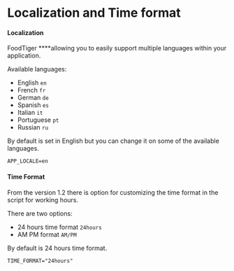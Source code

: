 # Localization and Time format

#### Localization

FoodTiger ****allowing you to easily support multiple languages within your application.  
  
Available languages:

* English `en`
* French `fr`
* German `de`
* Spanish `es`
* Italian `it`
* Portuguese `pt`
* Russian `ru`

By default is set in English but you can change it on some of the available languages.

```text
APP_LOCALE=en 
```

#### Time Format

From the version 1.2 there is option for customizing the time format in the script for working hours.

There are two options:

* 24 hours time format `24hours`
* AM PM format `AM/PM`

By default is 24 hours time format.

```text
TIME_FORMAT="24hours"
```

